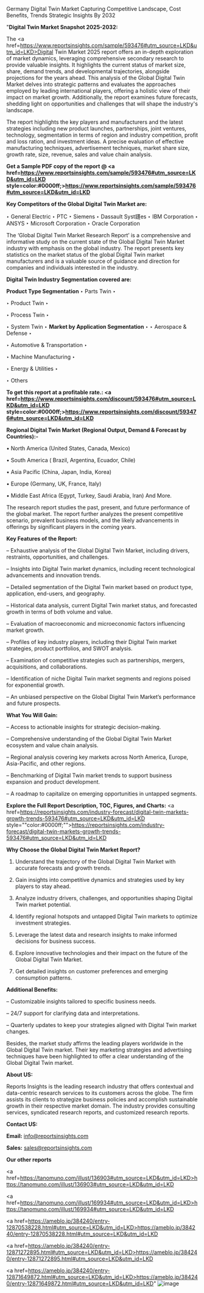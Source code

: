 Germany Digital Twin Market Capturing Competitive Landscape, Cost Benefits, Trends Strategic Insights By 2032

"<strong>Digital Twin Market Snapshot 2025-2032:</strong>

The <a href=https://www.reportsinsights.com/sample/593476#utm_source=LKD&utm_id=LKD>Digital Twin Market</a> 2025 report offers an in-depth exploration of market dynamics, leveraging comprehensive secondary research to provide valuable insights. It highlights the current status of market size, share, demand trends, and developmental trajectories, alongside projections for the years ahead. This analysis of the Global Digital Twin Market delves into strategic patterns and evaluates the approaches employed by leading international players, offering a holistic view of their impact on market growth. Additionally, the report examines future forecasts, shedding light on opportunities and challenges that will shape the industry's landscape.

The report highlights the key players and manufacturers and the latest strategies including new product launches, partnerships, joint ventures, technology, segmentation in terms of region and industry competition, profit and loss ration, and investment ideas. A precise evaluation of effective manufacturing techniques, advertisement techniques, market share size, growth rate, size, revenue, sales and value chain analysis.

<strong>Get a Sample PDF copy of the report @ <a href=https://www.reportsinsights.com/sample/593476#utm_source=LKD&utm_id=LKD style=color:#0000ff;>https://www.reportsinsights.com/sample/593476#utm_source=LKD&utm_id=LKD</a></strong>

<strong>Key Competitors of the Global Digital Twin Market are:</strong>

‣ General Electric
‣ PTC
‣ Siemens
‣ Dassault Syst鑝es
‣ IBM Corporation
‣ ANSYS
‣ Microsoft Corporation
‣ Oracle Corporation

The ‘Global Digital Twin Market Research Report’ is a comprehensive and informative study on the current state of the Global Digital Twin Market industry with emphasis on the global industry. The report presents key statistics on the market status of the global Digital Twin market manufacturers and is a valuable source of guidance and direction for companies and individuals interested in the industry.

<strong>Digital Twin Industry Segmentation covered are:</strong>

<strong>Product Type Segmentation</strong>
‣
Parts Twin
‣ 

‣ Product Twin
‣ 

‣ Process Twin
‣ 

‣ System Twin
‣ 
<strong>Market by Application Segmentation</strong>
‣
‣  Aerospace & Defense
‣ 

‣ Automotive & Transportation
‣ 

‣ Machine Manufacturing
‣ 

‣ Energy & Utilities
‣ 

‣ Others

<strong>To get this report at a profitable rate.: <a href=https://www.reportsinsights.com/discount/593476#utm_source=LKD&utm_id=LKD style=color:#0000ff;>https://www.reportsinsights.com/discount/593476#utm_source=LKD&utm_id=LKD</a></strong>

<strong>Regional Digital Twin Market (Regional Output, Demand &amp; Forecast by Countries):-</strong>

• North America (United States, Canada, Mexico)

• South America ( Brazil, Argentina, Ecuador, Chile)

• Asia Pacific (China, Japan, India, Korea)

• Europe (Germany, UK, France, Italy)

• Middle East Africa (Egypt, Turkey, Saudi Arabia, Iran) And More.

The research report studies the past, present, and future performance of the global market. The report further analyzes the present competitive scenario, prevalent business models, and the likely advancements in offerings by significant players in the coming years.

<strong>Key Features of the Report:</strong>

– Exhaustive analysis of the Global Digital Twin Market, including drivers, restraints, opportunities, and challenges.

– Insights into Digital Twin market dynamics, including recent technological advancements and innovation trends.

– Detailed segmentation of the Digital Twin market based on product type, application, end-users, and geography.

– Historical data analysis, current Digital Twin market status, and forecasted growth in terms of both volume and value.

– Evaluation of macroeconomic and microeconomic factors influencing market growth.

– Profiles of key industry players, including their Digital Twin market strategies, product portfolios, and SWOT analysis.

– Examination of competitive strategies such as partnerships, mergers, acquisitions, and collaborations.

– Identification of niche Digital Twin market segments and regions poised for exponential growth.

– An unbiased perspective on the Global Digital Twin Market’s performance and future prospects.

<strong>What You Will Gain:</strong>

– Access to actionable insights for strategic decision-making.

– Comprehensive understanding of the Global Digital Twin Market ecosystem and value chain analysis.

– Regional analysis covering key markets across North America, Europe, Asia-Pacific, and other regions.

– Benchmarking of Digital Twin market trends to support business expansion and product development.

– A roadmap to capitalize on emerging opportunities in untapped segments.

<strong>Explore the Full Report Description, TOC, Figures, and Charts:</strong>
<a href=https://reportsinsights.com/industry-forecast/digital-twin-markets-growth-trends-593476#utm_source=LKD&utm_id=LKD style=""color:#0000ff;"">https://reportsinsights.com/industry-forecast/digital-twin-markets-growth-trends-593476#utm_source=LKD&utm_id=LKD</a>

<strong>Why Choose the Global Digital Twin Market Report?</strong>

1. Understand the trajectory of the Global Digital Twin Market with accurate forecasts and growth trends.

2. Gain insights into competitive dynamics and strategies used by key players to stay ahead.

3. Analyze industry drivers, challenges, and opportunities shaping Digital Twin market potential.

4. Identify regional hotspots and untapped Digital Twin markets to optimize investment strategies.

5. Leverage the latest data and research insights to make informed decisions for business success.

6. Explore innovative technologies and their impact on the future of the Global Digital Twin Market.

7. Get detailed insights on customer preferences and emerging consumption patterns.

<strong>Additional Benefits:</strong>

– Customizable insights tailored to specific business needs.

– 24/7 support for clarifying data and interpretations.

– Quarterly updates to keep your strategies aligned with Digital Twin market changes.

Besides, the market study affirms the leading players worldwide in the Global Digital Twin market. Their key marketing strategies and advertising techniques have been highlighted to offer a clear understanding of the Global Digital Twin market.

<strong><strong>About US</strong>:</strong>

Reports Insights is the leading research industry that offers contextual and data-centric research services to its customers across the globe. The firm assists its clients to strategize business policies and accomplish sustainable growth in their respective market domain. The industry provides consulting services, syndicated research reports, and customized research reports.

<strong>Contact US:</strong>

<p class=><b>Email:</b> <a href=mailto:info@reportsinsights.com>info@reportsinsights.com</a></p>
<p class=><b>Sales:</b> <a href=mailto:sales@reportsinsights.com>sales@reportsinsights.com</a></p>

<strong>Our other reports</strong>

<a href=https://tanomuno.com/illust/136903#utm_source=LKD&utm_id=LKD>https://tanomuno.com/illust/136903#utm_source=LKD&utm_id=LKD</a>

<a href=https://tanomuno.com/illust/169934#utm_source=LKD&utm_id=LKD>https://tanomuno.com/illust/169934#utm_source=LKD&utm_id=LKD</a>

<a href=https://ameblo.jp/384240/entry-12870538228.html#utm_source=LKD&utm_id=LKD>https://ameblo.jp/384240/entry-12870538228.html#utm_source=LKD&utm_id=LKD</a>

<a href=https://ameblo.jp/384240/entry-12871272895.html#utm_source=LKD&utm_id=LKD>https://ameblo.jp/384240/entry-12871272895.html#utm_source=LKD&utm_id=LKD</a>

<a href=https://ameblo.jp/384240/entry-12871649872.html#utm_source=LKD&utm_id=LKD>https://ameblo.jp/384240/entry-12871649872.html#utm_source=LKD&utm_id=LKD</a>"
![image](https://github.com/user-attachments/assets/3e0d8111-32fc-43eb-b708-2d5161af3a89)
